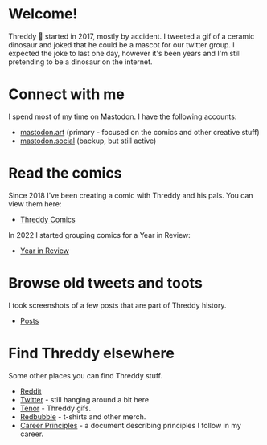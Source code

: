 # Welcome!

Threddy 🦖 started in 2017, mostly by accident. I tweeted a gif of a ceramic dinosaur and joked that he could be a mascot for our twitter group. I expected the joke to last one day, however it's been years and I'm still pretending to be a dinosaur on the internet.

# Connect with me

I spend most of my time on Mastodon. I have the following accounts:

* [mastodon.art](https://mastodon.art/@threddyrex) (primary - focused on the comics and other creative stuff)
* [mastodon.social](https://mastodon.social/@threddyrex) (backup, but still active)

# Read the comics

Since 2018 I've been creating a comic with Threddy and his pals. You can view them here:

* [Threddy Comics](https://github.com/threddyrex/threddyrex/blob/main/comics.md)

In 2022 I started grouping comics for a Year in Review:

* [Year in Review](https://github.com/threddyrex/threddyrex/blob/main/year-in-review.md)

# Browse old tweets and toots

I took screenshots of a few posts that are part of Threddy history.

* [Posts](https://github.com/threddyrex/threddyrex/blob/main/posts.md)


# Find Threddy elsewhere

Some other places you can find Threddy stuff.

* [Reddit](https://www.reddit.com/user/threddyrex)
* [Twitter](https://twitter.com/threddyrex) - still hanging around a bit here
* [Tenor](https://tenor.com/users/threddyrex) - Threddy gifs.
* [Redbubble](https://www.redbubble.com/people/threddythetrex) - t-shirts and other merch.
* [Career Principles](https://github.com/threddyrex/docs/blob/main/career-principles.md) - a document describing principles I follow in my career.
